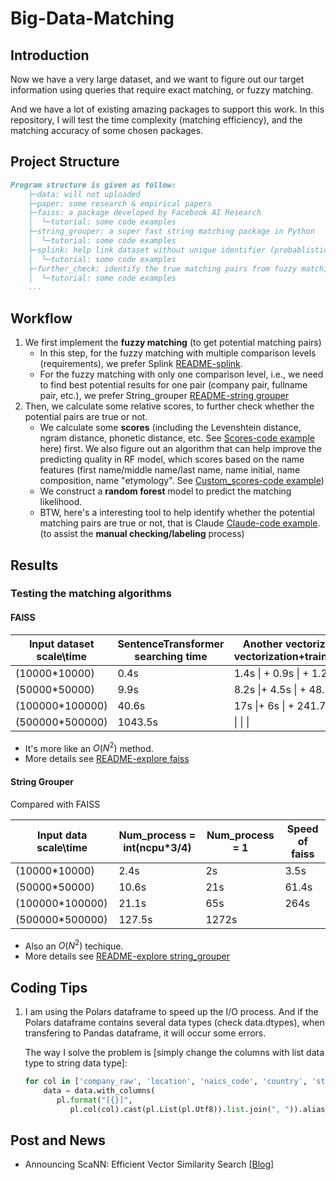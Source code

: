 # Big-Data-Matching

## Introduction
Now we have a very large dataset, and we want to figure out our target information using queries that require exact matching, or fuzzy matching.

And we have a lot of existing amazing packages to support this work. In this repository, I will test the time complexity (matching efficiency), and the matching accuracy of some chosen packages.

## Project Structure

```markdown
Program structure is given as follow:
    ├─data: will not uploaded
    ├─paper: some research & empirical papers
    ├─faiss: a package developed by Facebook AI Research
    │  └─tutorial: some code examples
    ├─string_grouper: a super fast string matching package in Python
    │  └─tutorial: some code examples
    ├─splink: help link dataset without unique identifier (probablistic model)
    │  └─tutorial: some code examples
    ├─further_check: identify the true matching pairs from fuzzy matching results
    │  └─tutorial: some code examples
    ...
```

## Workflow

1. We first implement the **fuzzy matching** (to get potential matching pairs)
   - In this step, for the fuzzy matching with multiple comparison levels (requirements), we prefer Splink [README-splink](https://github.com/ZhimingMei/Big-Data-Matching/blob/main/splink/README.md).
   - For the fuzzy matching with only one comparison level, i.e., we need to find best potential results for one pair (company pair, fullname pair, etc.), we prefer String_grouper [README-string grouper](https://github.com/ZhimingMei/Big-Data-Matching/tree/main/string_grouper#readme)
2. Then, we calculate some relative scores, to further check whether the potential pairs are true or not.
   - We calculate some **scores** (including the Levenshtein distance, ngram distance, phonetic distance, etc. See [Scores-code example](https://github.com/ZhimingMei/Big-Data-Matching/blob/main/further_check/calculate_scores.py) here) first. We also figure out an algorithm that can help improve the predicting quality in RF model, which scores based on the name features (first name/middle name/last name, name initial, name composition, name "etymology". See [Custom_scores-code example](here))
   - We construct a **random forest** model to predict the matching likelihood.
   - BTW, here's a interesting tool to help identify whether the potential matching pairs are true or not, that is Claude [Claude-code example](https://github.com/ZhimingMei/Big-Data-Matching/blob/main/further_check/explore_claude.py). (to assist the **manual checking/labeling** process) 

## Results

### Testing the matching algorithms

#### FAISS

| Input dataset scale\time | SentenceTransformer<br />searching time | Another vectorization (TFIDF)<br />vectorization+training+searching | GPU version |
| ------------------------ | --------------------------------------- | ------------------------------------------------------------ | ----------- |
| (10000*10000)            | 0.4s                                    | 1.4s \| + 0.9s  \| + 1.2s   \| = 3.5s                        |             |
| (50000*50000)            | 9.9s                                    | 8.2s \|+ 4.5s   \| + 48.7s \|= 61.4s                         |             |
| (100000*100000)          | 40.6s                                   | 17s  \|+ 6s      \| + 241.7s\| = 264s                        |             |
| (500000*500000)          | 1043.5s                                 | \|             \|                \|                          |             |

- It's more like an $O(N^2)$ method.
- More details see [README-explore faiss](https://github.com/ZhimingMei/Big-Data-Matching/tree/main/faiss#readme)

#### String Grouper

Compared with FAISS

| Input data scale\time | Num_process = int(ncpu\*3/4) | Num_process = 1 | Speed of faiss |
| --------------------- | ---------------------------- | --------------- | -------------- |
| (10000*10000)         | 2.4s                         | 2s              | 3.5s           |
| (50000*50000)         | 10.6s                        | 21s             | 61.4s          |
| (100000*100000)       | 21.1s                        | 65s             | 264s           |
| (500000*500000)       | 127.5s                       | 1272s           |                |

- Also an $O(N^2)$ techique.
- More details see [README-explore string_grouper](https://github.com/ZhimingMei/Big-Data-Matching/tree/main/string_grouper#readme)



## Coding Tips

1. I am using the Polars dataframe to speed up the I/O process. And if the Polars dataframe contains several data types (check data.dtypes), when transfering to Pandas dataframe, it will occur some errors.

   The way I solve the problem is [simply change the columns with list data type to string data type]:

   ```python
   for col in ['company_raw', 'location', 'naics_code', 'country', 'state', 'msa', 'company_ticker']:
       data = data.with_columns(
          pl.format("[{}]",
             pl.col(col).cast(pl.List(pl.Utf8)).list.join(", ")).alias(col))
   ```

## Post and News

- Announcing ScaNN: Efficient Vector Similarity Search [[Blog](https://ai.googleblog.com/2020/07/announcing-scann-efficient-vector.html)]
